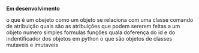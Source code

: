 **Em desenvolvimento**

o que é um obejeto
como um objeto se relaciona com uma classe
comando de atribuição
    quais são as atribuições que podem sererem feitas a um objeto
        numero simples
        formulas
        funções
quala  doferença do id e do indentificador dos objetos em python
o que são objetos de classes mutaveis e imutaveis